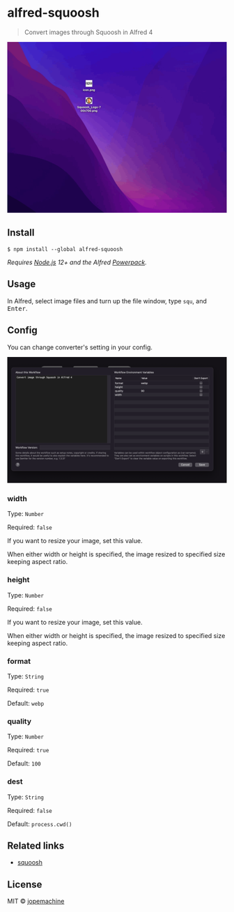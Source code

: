 # alfred-squoosh

> Convert images through Squoosh in Alfred 4

![demo](./demo.gif)

## Install

```
$ npm install --global alfred-squoosh
```

*Requires [Node.js](https://nodejs.org) 12+ and the Alfred [Powerpack](https://www.alfredapp.com/powerpack/).*

## Usage

In Alfred, select image files and turn up the file window, type `squ`, and <kbd>Enter</kbd>.

## Config

You can change converter's setting in your config.

![config](./config.png)

### width

Type: `Number`

Required: `false`

If you want to resize your image, set this value.

When either width or height is specified, the image resized to specified size keeping aspect ratio.

### height

Type: `Number`

Required: `false`

If you want to resize your image, set this value.

When either width or height is specified, the image resized to specified size keeping aspect ratio.

### format

Type: `String`

Required: `true`

Default: `webp`

### quality

Type: `Number`

Required: `true`

Default: `100`

### dest

Type: `String`

Required: `false`

Default: `process.cwd()`

## Related links

- [squoosh](https://github.com/GoogleChromeLabs/squoosh)

## License

MIT © [jopemachine](https://github.com/jopemachine)